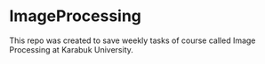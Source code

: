 # ImageProcessing
 This repo was created to save weekly tasks of course called Image Processing at Karabuk University.
